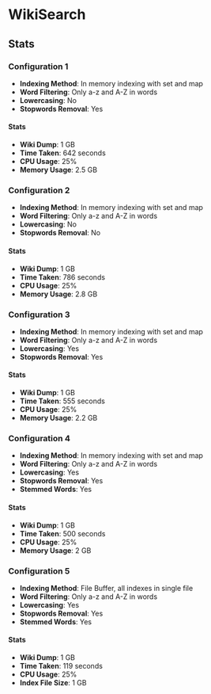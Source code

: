 # WikiSearch

## Stats

### Configuration 1

- **Indexing Method**: In memory indexing with set and map
- **Word Filtering**: Only a-z and A-Z in words
- **Lowercasing**: No
- **Stopwords Removal**: Yes

#### Stats

- **Wiki Dump**: 1 GB
- **Time Taken**: 642 seconds
- **CPU Usage**: 25%
- **Memory Usage**: 2.5 GB

### Configuration 2

- **Indexing Method**: In memory indexing with set and map
- **Word Filtering**: Only a-z and A-Z in words
- **Lowercasing**: No
- **Stopwords Removal**: No

#### Stats

- **Wiki Dump**: 1 GB
- **Time Taken**: 786 seconds
- **CPU Usage**: 25%
- **Memory Usage**: 2.8 GB

### Configuration 3

- **Indexing Method**: In memory indexing with set and map
- **Word Filtering**: Only a-z and A-Z in words
- **Lowercasing**: Yes
- **Stopwords Removal**: Yes

#### Stats

- **Wiki Dump**: 1 GB
- **Time Taken**: 555 seconds
- **CPU Usage**: 25%
- **Memory Usage**: 2.2 GB

### Configuration 4

- **Indexing Method**: In memory indexing with set and map
- **Word Filtering**: Only a-z and A-Z in words
- **Lowercasing**: Yes
- **Stopwords Removal**: Yes
- **Stemmed Words**: Yes

#### Stats

- **Wiki Dump**: 1 GB
- **Time Taken**: 500 seconds
- **CPU Usage**: 25%
- **Memory Usage**: 2 GB

### Configuration 5

- **Indexing Method**: File Buffer, all indexes in single file
- **Word Filtering**: Only a-z and A-Z in words
- **Lowercasing**: Yes
- **Stopwords Removal**: Yes
- **Stemmed Words**: Yes

#### Stats

- **Wiki Dump**: 1 GB
- **Time Taken**: 119 seconds
- **CPU Usage**: 25%
- **Index File Size**: 1 GB